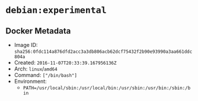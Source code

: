 # `debian:experimental`

## Docker Metadata

- Image ID: `sha256:0fdc114a876dfd2acc3a3db806acb62dcf75432f2b90e93990a3aa661ddc804a`
- Created: `2016-11-07T20:33:39.167956136Z`
- Arch: `linux`/`amd64`
- Command: `["/bin/bash"]`
- Environment:
  - `PATH=/usr/local/sbin:/usr/local/bin:/usr/sbin:/usr/bin:/sbin:/bin`

